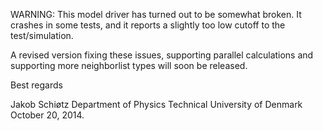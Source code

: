 WARNING:  This model driver has turned out to be somewhat broken.  It crashes in some tests, and it reports a slightly too low cutoff to the test/simulation.

A revised version fixing these issues, supporting parallel calculations and supporting more neighborlist types will soon be released.

Best regards

Jakob Schiøtz
Department of Physics
Technical University of Denmark
October 20, 2014.
